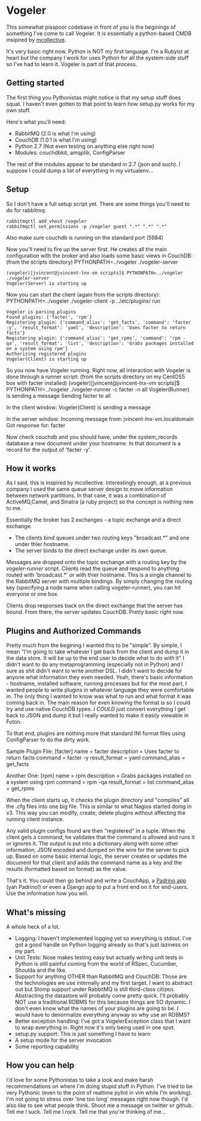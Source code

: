 Vogeler
=======

This somewhat pisspoor codebase in front of you is the beginings of something I've come to call Vogeler. 
It is essentially a python-based CMDB insipired by [mcollective](http://github.com/mcollective/marionette-collective).

It's very basic right now. Python is NOT my first language. I'm a Rubyist at heart but the company I work for uses Python for all the system-side stuff so I've had to learn it. Vogeler is part of that process.

Getting started
---------------
The first thing you Pythonistas might notice is that my setup stuff does squat. I haven't even gotten to that point to learn how setup.py works for my own stuff.

Here's what you'll need:

* RabbitMQ (2.0 is what I'm using)
* CouchDB (1.0.1 is what I'm using)
* Python 2.7 (Not even testing on anything else right now)
* Modules: couchdbkit, amqplib, ConfigParser

The rest of the modules appear to be standard in 2.7 (json and such). I suppose I could dump a list of everything in my virtualenv...

Setup
-----

So I don't have a full setup script yet. There are some things you'll need to do for rabbitmq:

	rabbitmqctl add_vhost /vogeler
	rabbitmqctl set_permissions -p /vogeler guest ".*" ".*" ".*"

Also make sure couchdb is running on the standard port (5984)

Now you'll need to fire up the server first. He creates all the main configuration with the broker and also loads some basic views in CouchDB:
(from the scripts directory)
	PYTHONPATH=../vogeler ./vogeler-server

	(vogeler)[jvincent@jvincent-lnx-vm scripts]$ PYTHONPATH=../vogeler ./vogeler-server 
	Vogeler(Server) is starting up

Now you can start the client (again from the scripts directory):
	PYTHONPATH=../vogeler ./vogeler-client -p ../etc/plugins/ run

	Vogeler is parsing plugins
	Found plugins: ['facter', 'rpm']
	Registering plugin: {'command_alias': 'get_facts', 'command': 'facter -y', 'result_format': 'yaml', 'description': 'Uses facter to return facts'}
	Registering plugin: {'command_alias': 'get_rpms', 'command': 'rpm -qa', 'result_format': 'list', 'description': 'Grabs packages installed on a system using rpm'}
	Authorizing registered plugins
	Vogeler(Client) is starting up

So you now have Vogeler running. Right now, all interaction with Vogeler is done through a runner script:
(from the scripts directory on my CentOS5 box with facter installed)
	(vogeler)[jvincent@jvincent-lnx-vm scripts]$ PYTHONPATH=../vogeler ./vogeler-runner -c facter -n all
	Vogeler(Runner) is sending a message
	Sending facter to all

In the client window:
	Vogeler(Client) is sending a message

In the server window:
	Incoming message from: jvincent-lnx-vm.localdomain
	Got response for: facter

Now check couchdb and you should have, under the system\_records database a new document under your hostname. In that document is a record for the output of 'facter -y'.

How it works
------------
As I said, this is inspired by mcollective. Interestingly enough, at a previous company I used the same queue server design to move information between network partitions. In that case, it was a combination of ActiveMQ,Camel, and Sinatra (a ruby project) so the concept is nothing new to me.

Essentially the broker has 2 exchanges - a topic exchange and a direct exchange.

* The clients bind queues under two routing keys "broadcast.\*" and one under thier hostname.
* The server binds to the direct exchange under its own queue.

Messages are dropped onto the topic exchange with a routing key by the _vogeler-runner_ script. Clients read the queue and respond to anything routed with 'broadcast.\*' or with thier hostname. This is a single channel to the RabbitMQ server with multiple bindings. By simply changing the routing key (specifying a node name when calling vogeler-runner), you can hit everyone or one box.

Clients drop responses back on the direct exchange that the server has bound. From there, the server updates CouchDB. Pretty basic right now.

Plugins and Authorized Commands
-------------------------------
Pretty much from the begining I wanted this to be "simple". By simple, I mean "I'm going to take whatever I get back from the client and dump it in the data store. It will be up to the end user to decide what to do with it"
I didn't want to do any metaprogramming (especially not in Python) and I sure as shit didn't want to write another DSL. I didn't want to decide for anyone what information they even needed. Yeah, there's basic information - hostname, installed software, running processes but for the most part, I wanted people to write plugins in whatever language they were comfortable in. The only thing I wanted to know was what to run and what format it was coming back in. The main reason for even knowing the format is so I could try and use native CouchDB types. I *COULD* just convert everything I get back to JSON and dump it but I really wanted to make it easily viewable in Futon.

To that end, plugins are nothing more that standard INI format files using ConfigParser to do the dirty work.

Sample Plugin File:
	[facter]
	name = facter
	description = Uses facter to return facts
	command = facter -y
	result_format = yaml
	command_alias = get_facts

Another One:
	[rpm]
	name = rpm
	description = Grabs packages installed on a system using rpm
	command = rpm -qa
	result_format = list
	command_alias = get_rpms

When the client starts up, it checks the plugin directory and "compiles" all the .cfg files into one big file. This is similar to what Nagios started doing in v3. This way you can modify, create, delete plugins without affecting the running client instance.

Any valid plugin configs found are then "registered" in a tuple. When the client gets a command, he validates that the command is allowed and runs it or ignores it. The output is put into a dictionary along with some other information, JSON encoded and dumped on the wire for the server to pick up. Based on some basic internal logic, the server creates or updates the document for that client and adds the command name as a key and the results (formatted based on format) as the value.

That's it. You could then go behind and write a CouchApp, a [Padrino app](http://github.com/padrino/padrino-framework) (yah Padrino!) or even a Django app to put a front end on it for end-users. Use the information how you will.

What's missing
--------------
A whole heck of a lot.

* Logging: I haven't implemented logging yet so everything is stdout. I've got a good handle on Python logging already so that's just laziness on my part.
* Unit Tests: Nose makes testing easy but actually writing unit tests in Python is still painful coming from the world of RSpec, Cucumber, Shoulda and the like.
* Support for anything OTHER than RabbitMQ and CouchDB: Those are the technologies we use internally and my first target. I want to abstract out but Stomp support under RabbitMQ is still third-class citizen. Abstracting the datastore will probably come pretty quick. I'll probably NOT use a traditional RDBMS for this because things are SO dynamic. I don't even know what the names of your plugins are going to be. I would have to denormalize everything anyway so why use an RDBMS?
* Better exception handling: I've got a VogelerException class that I want to wrap everything in. Right now it's only being used in one spot.
* setup.py support: This is just something I have to learn
* A setup mode for the server invocation
* Some reporting capability

How you can help
----------------
I'd love for some Pythonistas to take a look and make harsh recommendations on where I'm doing stupid stuff in Python. I've tried to be very Pythonic (even to the point of realtime pylint in vim while I'm working). I'm not going to stress over 'line too long' messages right now though.
I'd also like to see what people think. Shoot me a message on twitter or github. Tell me I suck. Tell me I rock. Tell me that you're thinking of me...
